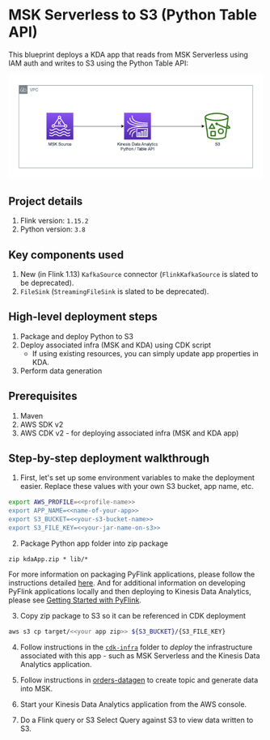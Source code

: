 # MSK Serverless to S3 (Python Table API)

This blueprint deploys a KDA app that reads from MSK Serverless using IAM auth and writes to S3 using the Python Table API:

![Arch diagram](img/msk-kda-s3.png)

## Project details

1. Flink version: `1.15.2`
2. Python version: `3.8`

## Key components used

1. New (in Flink 1.13) `KafkaSource` connector (`FlinkKafkaSource` is slated to be deprecated).
2. `FileSink` (`StreamingFileSink` is slated to be deprecated).

## High-level deployment steps

1. Package and deploy Python to S3
2. Deploy associated infra (MSK and KDA) using CDK script
    - If using existing resources, you can simply update app properties in KDA.
3. Perform data generation

## Prerequisites

1. Maven
2. AWS SDK v2
2. AWS CDK v2 - for deploying associated infra (MSK and KDA app)

## Step-by-step deployment walkthrough

1. First, let's set up some environment variables to make the deployment easier. Replace these values with your own S3 bucket, app name, etc.

```bash
export AWS_PROFILE=<<profile-name>>
export APP_NAME=<<name-of-your-app>>
export S3_BUCKET=<<your-s3-bucket-name>>
export S3_FILE_KEY=<<your-jar-name-on-s3>>
```

2. Package Python app folder into zip package

```
zip kdaApp.zip * lib/*
```

For more information on packaging PyFlink applications, please follow the instructions detailed [here](https://github.com/aws-samples/amazon-kinesis-data-analytics-examples/tree/master/python/PythonPackages). And for additional information on developing PyFlink applications locally and then deploying to Kinesis Data Analytics, please see [Getting Started with PyFlink](https://github.com/aws-samples/pyflink-getting-started).

3. Copy zip package to S3 so it can be referenced in CDK deployment

```bash
aws s3 cp target/<<your app zip>> ${S3_BUCKET}/{S3_FILE_KEY}
```

4. Follow instructions in the [`cdk-infra`](cdk-infra/README.md) folder to *deploy* the infrastructure associated with this app - such as MSK Serverless and the Kinesis Data Analytics application.

5. Follow instructions in [orders-datagen](../../../datagen/orders-datagen/README.md) to create topic and generate data into MSK.

6. Start your Kinesis Data Analytics application from the AWS console.

7. Do a Flink query or S3 Select Query against S3 to view data written to S3.